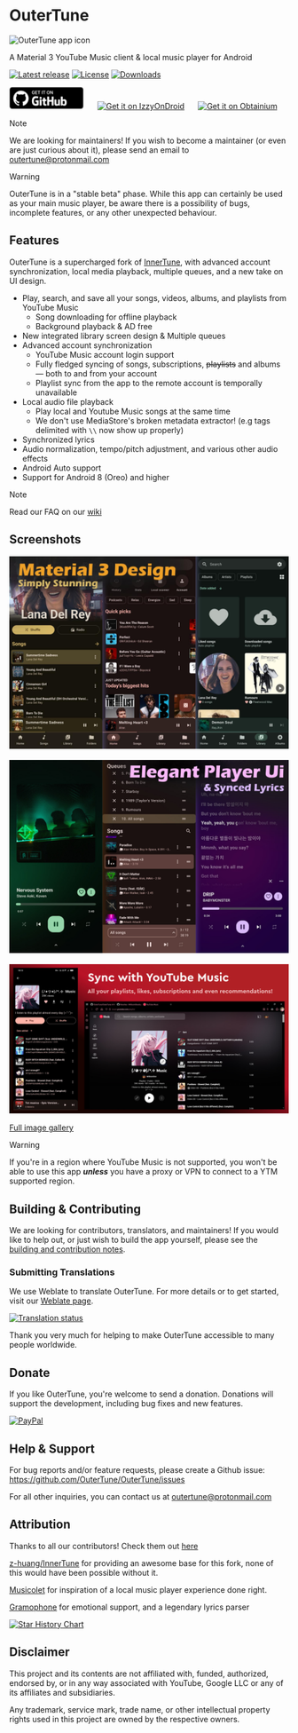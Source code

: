 # OuterTune

<img src="./assets/outertune.webp" height="88" alt="OuterTune app icon">

A Material 3 YouTube Music client & local music player for Android

[![Latest release](https://img.shields.io/github/v/release/OuterTune/OuterTune?include_prereleases)](https://github.com/OuterTune/OuterTune/releases)
[![License](https://img.shields.io/github/license/OuterTune/OuterTune)](https://www.gnu.org/licenses/gpl-3.0)
[![Downloads](https://img.shields.io/github/downloads/OuterTune/OuterTune/total)](https://github.com/OuterTune/OuterTune/releases)


<!-- use  "⠀⠀" for spacing -->
[<img src="assets/badge_github.png" alt="Get it on GitHub" height="40">](https://github.com/OuterTune/OuterTune/releases/latest)⠀⠀
[<img src="assets/IzzyOnDroidButtonGreyBorder.svg" alt="Get it on IzzyOnDroid" height="40">](https://apt.izzysoft.de/fdroid/index/apk/com.dd3boh.outertune)⠀⠀
[<img src="assets/badge_obtainium.png" alt="Get it on Obtainium" height="40">](https://apps.obtainium.imranr.dev/redirect?r=obtainium://app/%7B%22id%22%3A%22com.dd3boh.outertune%22%2C%22url%22%3A%22https%3A%2F%2Fgithub.com%2FDD3Boh%2FOuterTune%22%2C%22author%22%3A%22DD3Boh%22%2C%22name%22%3A%22OuterTune%22%2C%22preferredApkIndex%22%3A0%2C%22additionalSettings%22%3A%22%7B%5C%22includePrereleases%5C%22%3Afalse%2C%5C%22fallbackToOlderReleases%5C%22%3Atrue%2C%5C%22filterReleaseTitlesByRegEx%5C%22%3A%5C%22%5C%22%2C%5C%22filterReleaseNotesByRegEx%5C%22%3A%5C%22%5C%22%2C%5C%22verifyLatestTag%5C%22%3Afalse%2C%5C%22dontSortReleasesList%5C%22%3Afalse%2C%5C%22useLatestAssetDateAsReleaseDate%5C%22%3Afalse%2C%5C%22trackOnly%5C%22%3Afalse%2C%5C%22versionExtractionRegEx%5C%22%3A%5C%22%5C%22%2C%5C%22matchGroupToUse%5C%22%3A%5C%22%5C%22%2C%5C%22versionDetection%5C%22%3Atrue%2C%5C%22releaseDateAsVersion%5C%22%3Afalse%2C%5C%22useVersionCodeAsOSVersion%5C%22%3Afalse%2C%5C%22apkFilterRegEx%5C%22%3A%5C%22%5C%22%2C%5C%22invertAPKFilter%5C%22%3Afalse%2C%5C%22autoApkFilterByArch%5C%22%3Atrue%2C%5C%22appName%5C%22%3A%5C%22%5C%22%2C%5C%22shizukuPretendToBeGooglePlay%5C%22%3Afalse%2C%5C%22allowInsecure%5C%22%3Afalse%2C%5C%22exemptFromBackgroundUpdates%5C%22%3Afalse%2C%5C%22skipUpdateNotifications%5C%22%3Afalse%2C%5C%22about%5C%22%3A%5C%22A%20Material%203%20YouTube%20Music%20client%20%26%20local%20music%20player%20for%20Android%5C%22%7D%22%2C%22overrideSource%22%3A%22GitHub%22%7D)


> [!NOTE]
> We are looking for maintainers! If you wish to become a maintainer (or even are just curious about it), please send an email to outertune@protonmail.com

> [!WARNING]
> OuterTune is in a "stable beta" phase. While this app can certainly be used as your main music player, be aware there is a possibility of bugs, incomplete features, or any other unexpected behaviour.

## Features

OuterTune is a supercharged fork of [InnerTune](https://github.com/z-huang/InnerTune), with advanced account
synchronization, local media playback, multiple queues, and a new take on UI design.

- Play, search, and save all your songs, videos, albums, and playlists from YouTube Music
    - Song downloading for offline playback
    - Background playback & AD free
- New integrated library screen design & Multiple queues
- Advanced account synchronization
    - YouTube Music account login support
    - Fully fledged syncing of songs, subscriptions, ~~playlists~~ and albums — both to and from your account
    - Playlist sync from the app to the remote account is temporally unavailable
- Local audio file playback
    - Play local and Youtube Music songs at the same time
    - We don't use MediaStore's broken metadata extractor! (e.g tags delimited with `\\` now show up properly)
- Synchronized lyrics
- Audio normalization, tempo/pitch adjustment, and various other audio effects
- Android Auto support
- Support for Android 8 (Oreo) and higher

> [!NOTE]
> Read our FAQ on our [wiki](https://github.com/OuterTune/OuterTune/wiki/Frequently-Asked-Questions-(FAQ))


## Screenshots

<img src="./assets/main-interface.jpg" alt="Main player interface" />
<br/><br/>
<img src="./assets/player.jpg" alt="Player interface"/>
<br/><br/>
<img src="./assets/ytm-sync.jpg" alt="Sync with YouTube Music"/>

[Full image gallery](./assets/gallery)

> [!WARNING]
>
>If you're in a region where YouTube Music is not supported, you won't be able to use this app
***unless*** you have a proxy or VPN to connect to a YTM supported region.

## Building & Contributing

We are looking for contributors, translators, and maintainers! If you would like to help out, or just wish to build the
app yourself, please see the [building and contribution notes](./CONTRIBUTING.md).

### Submitting Translations

We use Weblate to translate OuterTune. For more details or to get started, visit our [Weblate page](https://hosted.weblate.org/projects/outertune/).

<a href="https://hosted.weblate.org/projects/outertune/">
<img src="https://hosted.weblate.org/widget/outertune/multi-auto.svg" alt="Translation status" />
</a>

Thank you very much for helping to make OuterTune accessible to many people worldwide.

## Donate

If you like OuterTune, you're welcome to send a donation. Donations will support the development,
including bug fixes and new features.

<a href="https://paypal.me/DD3Boh"><img src="./assets/paypal.png" alt="PayPal" height="60" ></a>

## Help & Support

For bug reports and/or feature requests, please create a Github issue: https://github.com/OuterTune/OuterTune/issues

For all other inquiries, you can contact us at outertune@protonmail.com

## Attribution

Thanks to all our contributors! Check them out [here](https://github.com/OuterTune/OuterTune/graphs/contributors)

[z-huang/InnerTune](https://github.com/z-huang/InnerTune) for providing an awesome base for this fork, none of this
would have been possible without it.

[Musicolet](https://play.google.com/store/apps/details?id=in.krosbits.musicolet) for inspiration of a local music player
experience done right.

[Gramophone](https://github.com/FoedusProgramme/Gramophone) for emotional support, and a legendary lyrics parser

[![Star History Chart](https://api.star-history.com/svg?repos=outertune/outertune&type=Date)](https://www.star-history.com/#outertune/outertune&Date)

## Disclaimer

This project and its contents are not affiliated with, funded, authorized, endorsed by, or in any
way associated with YouTube, Google LLC or any of its affiliates and subsidiaries.

Any trademark, service mark, trade name, or other intellectual property rights used in this project
are owned by the respective owners.
